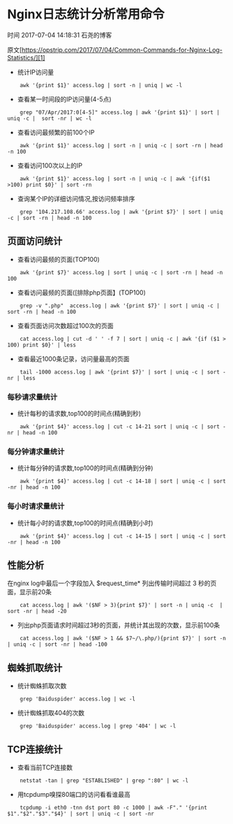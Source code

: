 # Nginx日志统计分析常用命令

 时间 2017-07-04 14:18:31  石尧的博客

原文[https://opstrip.com/2017/07/04/Common-Commands-for-Nginx-Log-Statistics/][1]



* 统计IP访问量
```shell
    awk '{print $1}' access.log | sort -n | uniq | wc -l
```
* 查看某一时间段的IP访问量(4-5点)
```shell
    grep "07/Apr/2017:0[4-5]" access.log | awk '{print $1}' | sort | uniq -c |  sort -nr | wc -l
```
* 查看访问最频繁的前100个IP
```shell
    awk '{print $1}' access.log | sort -n | uniq -c | sort -rn | head -n 100
```
* 查看访问100次以上的IP
```shell
    awk '{print $1}' access.log | sort -n | uniq -c | awk '{if($1 >100) print $0}' | sort -rn
```
* 查询某个IP的详细访问情况,按访问频率排序
```shell
    grep '104.217.108.66' access.log | awk '{print $7}' | sort | uniq -c | sort -rn | head -n 100
```

## 页面访问统计 

* 查看访问最频的页面(TOP100)
```shell
    awk '{print $7}' access.log | sort | uniq -c | sort -rn | head -n 100
```
* 查看访问最频的页面([排除php页面】(TOP100)
```shell
    grep -v ".php"  access.log | awk '{print $7}' | sort | uniq -c | sort -rn | head -n 100
```
* 查看页面访问次数超过100次的页面
```shell
    cat access.log | cut -d ' ' -f 7 | sort | uniq -c | awk '{if ($1 > 100) print $0}' | less
```
* 查看最近1000条记录，访问量最高的页面
```shell
    tail -1000 access.log | awk '{print $7}' | sort | uniq -c | sort -nr | less
```
### 每秒请求量统计 

* 统计每秒的请求数,top100的时间点(精确到秒) 
```shell
    awk '{print $4}' access.log | cut -c 14-21 sort | uniq -c | sort -nr | head -n 100
```
### 每分钟请求量统计 

* 统计每分钟的请求数,top100的时间点(精确到分钟) 
```shell
    awk '{print $4}' access.log | cut -c 14-18 | sort | uniq -c | sort -nr | head -n 100
```
### 每小时请求量统计 

* 统计每小时的请求数,top100的时间点(精确到小时) 
```shell
    awk '{print $4}' access.log | cut -c 14-15 | sort | uniq -c | sort -nr | head -n 100
```
## 性能分析 

在nginx log中最后一个字段加入 $request_time* 列出传输时间超过 3 秒的页面，显示前20条 
```shell
    cat access.log | awk '($NF > 3){print $7}' | sort -n | uniq -c  | sort -nr | head -20
```

* 列出php页面请求时间超过3秒的页面，并统计其出现的次数，显示前100条
```shell
    cat access.log | awk '($NF > 1 && $7~/\.php/){print $7}' | sort -n | uniq -c | sort -nr | head -100
```
## 蜘蛛抓取统计 

* 统计蜘蛛抓取次数
```shell
    grep 'Baiduspider' access.log | wc -l
```
* 统计蜘蛛抓取404的次数
```shell
    grep 'Baiduspider' access.log | grep '404' | wc -l
```
## TCP连接统计 

* 查看当前TCP连接数
```shell
    netstat -tan | grep "ESTABLISHED" | grep ":80" | wc -l
```
* 用tcpdump嗅探80端口的访问看看谁最高
```shell
    tcpdump -i eth0 -tnn dst port 80 -c 1000 | awk -F"." '{print $1"."$2"."$3"."$4}' | sort | uniq -c | sort -nr
```

[1]: https://opstrip.com/2017/07/04/Common-Commands-for-Nginx-Log-Statistics/
